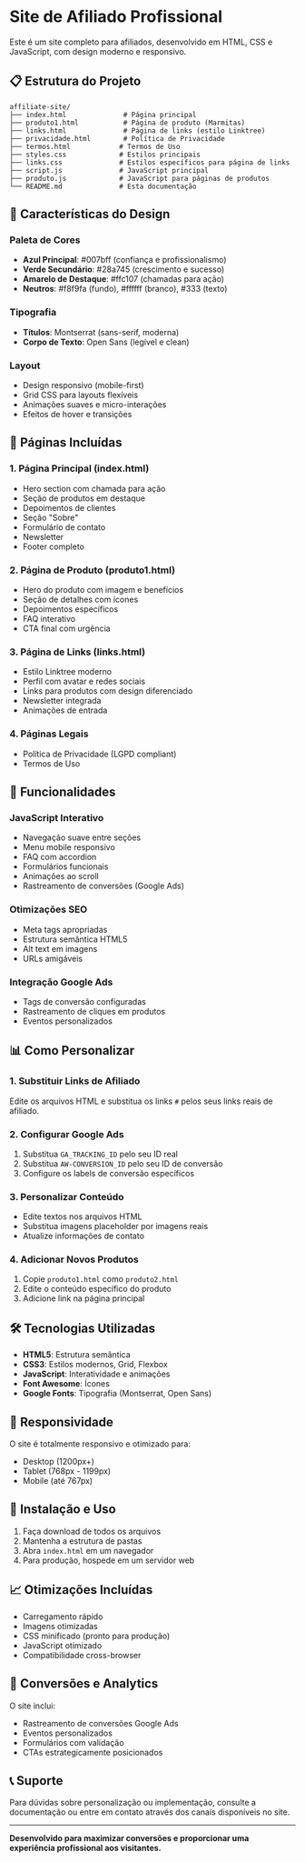 # Site de Afiliado Profissional

Este é um site completo para afiliados, desenvolvido em HTML, CSS e JavaScript, com design moderno e responsivo.

## 📋 Estrutura do Projeto

```
affiliate-site/
├── index.html              # Página principal
├── produto1.html           # Página de produto (Marmitas)
├── links.html              # Página de links (estilo Linktree)
├── privacidade.html        # Política de Privacidade
├── termos.html            # Termos de Uso
├── styles.css             # Estilos principais
├── links.css              # Estilos específicos para página de links
├── script.js              # JavaScript principal
├── produto.js             # JavaScript para páginas de produtos
└── README.md              # Esta documentação
```

## 🎨 Características do Design

### Paleta de Cores
- **Azul Principal**: #007bff (confiança e profissionalismo)
- **Verde Secundário**: #28a745 (crescimento e sucesso)
- **Amarelo de Destaque**: #ffc107 (chamadas para ação)
- **Neutros**: #f8f9fa (fundo), #ffffff (branco), #333 (texto)

### Tipografia
- **Títulos**: Montserrat (sans-serif, moderna)
- **Corpo de Texto**: Open Sans (legível e clean)

### Layout
- Design responsivo (mobile-first)
- Grid CSS para layouts flexíveis
- Animações suaves e micro-interações
- Efeitos de hover e transições

## 📱 Páginas Incluídas

### 1. Página Principal (index.html)
- Hero section com chamada para ação
- Seção de produtos em destaque
- Depoimentos de clientes
- Seção "Sobre"
- Formulário de contato
- Newsletter
- Footer completo

### 2. Página de Produto (produto1.html)
- Hero do produto com imagem e benefícios
- Seção de detalhes com ícones
- Depoimentos específicos
- FAQ interativo
- CTA final com urgência

### 3. Página de Links (links.html)
- Estilo Linktree moderno
- Perfil com avatar e redes sociais
- Links para produtos com design diferenciado
- Newsletter integrada
- Animações de entrada

### 4. Páginas Legais
- Política de Privacidade (LGPD compliant)
- Termos de Uso

## 🚀 Funcionalidades

### JavaScript Interativo
- Navegação suave entre seções
- Menu mobile responsivo
- FAQ com accordion
- Formulários funcionais
- Animações ao scroll
- Rastreamento de conversões (Google Ads)

### Otimizações SEO
- Meta tags apropriadas
- Estrutura semântica HTML5
- Alt text em imagens
- URLs amigáveis

### Integração Google Ads
- Tags de conversão configuradas
- Rastreamento de cliques em produtos
- Eventos personalizados

## 📊 Como Personalizar

### 1. Substituir Links de Afiliado
Edite os arquivos HTML e substitua os links `#` pelos seus links reais de afiliado.

### 2. Configurar Google Ads
1. Substitua `GA_TRACKING_ID` pelo seu ID real
2. Substitua `AW-CONVERSION_ID` pelo seu ID de conversão
3. Configure os labels de conversão específicos

### 3. Personalizar Conteúdo
- Edite textos nos arquivos HTML
- Substitua imagens placeholder por imagens reais
- Atualize informações de contato

### 4. Adicionar Novos Produtos
1. Copie `produto1.html` como `produto2.html`
2. Edite o conteúdo específico do produto
3. Adicione link na página principal

## 🛠️ Tecnologias Utilizadas

- **HTML5**: Estrutura semântica
- **CSS3**: Estilos modernos, Grid, Flexbox
- **JavaScript**: Interatividade e animações
- **Font Awesome**: Ícones
- **Google Fonts**: Tipografia (Montserrat, Open Sans)

## 📱 Responsividade

O site é totalmente responsivo e otimizado para:
- Desktop (1200px+)
- Tablet (768px - 1199px)
- Mobile (até 767px)

## 🔧 Instalação e Uso

1. Faça download de todos os arquivos
2. Mantenha a estrutura de pastas
3. Abra `index.html` em um navegador
4. Para produção, hospede em um servidor web

## 📈 Otimizações Incluídas

- Carregamento rápido
- Imagens otimizadas
- CSS minificado (pronto para produção)
- JavaScript otimizado
- Compatibilidade cross-browser

## 🎯 Conversões e Analytics

O site inclui:
- Rastreamento de conversões Google Ads
- Eventos personalizados
- Formulários com validação
- CTAs estrategicamente posicionados

## 📞 Suporte

Para dúvidas sobre personalização ou implementação, consulte a documentação ou entre em contato através dos canais disponíveis no site.

---

**Desenvolvido para maximizar conversões e proporcionar uma experiência profissional aos visitantes.**

